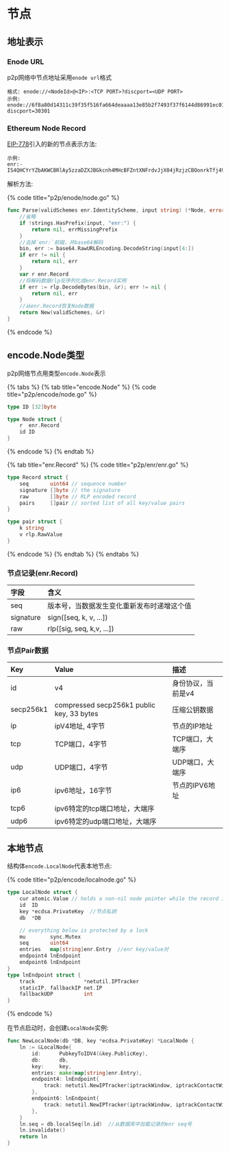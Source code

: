 # 节点

## 地址表示

### Enode URL

p2p网络中节点地址采用`enode url`格式

```text
格式: enode://<NodeId>@<IP>:<TCP PORT>?discport=<UDP PORT>
示例: 
enode://6f8a80d14311c39f35f516fa664deaaaa13e85b2f7493f37f6144d86991ec012937307647bd3b9a82abe2974e1407241d54947bbb39763a4cac9f77166ad92a0@10.3.58.6:30303?discport=30301
```

### Ethereum Node Record

[EIP-778](https://eips.ethereum.org/EIPS/eip-778)引入的新的节点表示方法:

```text
示例: 
enr:-IS4QHCYrYZbAKWCBRlAy5zzaDZXJBGkcnh4MHcBFZntXNFrdvJjX04jRzjzCBOonrkTfj499SZuOh8R33Ls8RRcy5wBgmlkgnY0gmlwhH8AAAGJc2VjcDI1NmsxoQPKY0yuDUmstAHYpMa2_oxVtw0RW_QAdpzBQA8yWM0xOIN1ZHCCdl8
```

解析方法:

{% code title="p2p/enode/node.go" %}
```go
func Parse(validSchemes enr.IdentityScheme, input string) (*Node, error) {
	//省略
	if !strings.HasPrefix(input, "enr:") {
		return nil, errMissingPrefix
	}
	//去掉`enr:`前辍，并base64解码
	bin, err := base64.RawURLEncoding.DecodeString(input[4:])
	if err != nil {
		return nil, err
	}
	var r enr.Record
	//将解码数据rlp反序列化成enr.Record实例
	if err := rlp.DecodeBytes(bin, &r); err != nil {
		return nil, err
	}
	//从enr.Record恢复Node数据
	return New(validSchemes, &r)
}
```
{% endcode %}

## encode.Node类型

p2p网络节点用类型`encode.Node`表示

{% tabs %}
{% tab title="encode.Node" %}
{% code title="p2p/encode/node.go" %}
```go
type ID [32]byte

type Node struct {
	r  enr.Record
	id ID
}
```
{% endcode %}
{% endtab %}

{% tab title="enr.Record" %}
{% code title="p2p/enr/enr.go" %}
```go
type Record struct {
	seq       uint64 // sequence number
	signature []byte // the signature
	raw       []byte // RLP encoded record
	pairs     []pair // sorted list of all key/value pairs
}

type pair struct {
	k string
	v rlp.RawValue
}
```
{% endcode %}
{% endtab %}
{% endtabs %}

### 节点记录\(enr.Record\)

| 字段 | 含义 |
| :--- | :--- |
| seq | 版本号，当数据发生变化重新发布时递增这个值 |
| signature | sign\(\[seq, k, v, ...\]\) |
| raw | rlp\(\[sig, seq, k,v, ...\]\) |

### 节点Pair数据

| Key | Value | 描述 |
| :--- | :--- | :--- |
| id | v4 | 身份协议，当前是v4 |
| secp256k1 | compressed secp256k1 public key, 33 bytes | 压缩公钥数据 |
| ip | ipV4地址, 4字节 | 节点的IP地址 |
| tcp | TCP端口，4字节 | TCP端口，大端序 |
| udp | UDP端口，4字节 | UDP端口，大端序 |
| ip6 | ipv6地址，16字节 | 节点的IPV6地址 |
| tcp6 | ipv6特定的tcp端口地址，大端序 |  |
| udp6 | ipv6特定的udp端口地址，大端序 |  |

## 本地节点

结构体`encode.LocalNode`代表本地节点:

{% code title="p2p/encode/localnode.go" %}
```go
type LocalNode struct {
	cur atomic.Value // holds a non-nil node pointer while the record is up-to-date.
	id  ID
	key *ecdsa.PrivateKey  //节点私钥
	db  *DB

	// everything below is protected by a lock
	mu        sync.Mutex
	seq       uint64
	entries   map[string]enr.Entry  //enr key/value对
	endpoint4 lnEndpoint
	endpoint6 lnEndpoint
}
type lnEndpoint struct {
	track                *netutil.IPTracker
	staticIP, fallbackIP net.IP
	fallbackUDP          int
}
```
{% endcode %}

在节点启动时，会创建`LocalNode`实例:

```go
func NewLocalNode(db *DB, key *ecdsa.PrivateKey) *LocalNode {
	ln := &LocalNode{
		id:      PubkeyToIDV4(&key.PublicKey),
		db:      db,
		key:     key,
		entries: make(map[string]enr.Entry),
		endpoint4: lnEndpoint{
			track: netutil.NewIPTracker(iptrackWindow, iptrackContactWindow, iptrackMinStatements),
		},
		endpoint6: lnEndpoint{
			track: netutil.NewIPTracker(iptrackWindow, iptrackContactWindow, iptrackMinStatements),
		},
	}
	ln.seq = db.localSeq(ln.id)  //从数据库中加载记录的enr seq号
	ln.invalidate()
	return ln
}
```

